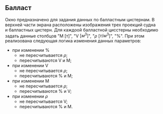 ## Балласт
Окно предназначено для задания данных по балластным цистернам. 
В верхней части экрана расположены изображения трех проекций судна и балластных цистерн. 
Для каждоой балластной цисстерны  необходимо задать данные столбцов "М [т]", "V $[м^3]$", "$\rho$ [$т/м^3$]", "%". При этом реализована следующая логика изменения данных параметров:
- при изменении %
  - не пересчитывается $\rho$;
  - пересчитываются V и М;
- при изменении V
  - не пересчитывается $\rho$;
  - пересчитываются % и M;
- при изменении M 
  - не пересчитывается $\rho$;
  - пересчитываются % и V;
- при изменении $\rho$
  - не пересчитывается V;
  - пересчитываются % и M.